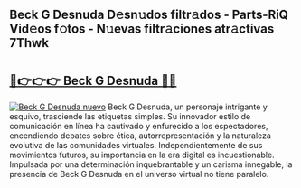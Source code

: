 ## Beck G Desnuda D𝚎sn𝚞dos filtr𝚊dos - Parts-RiQ Vid𝚎os f𝚘tos - N𝚞evas filtr𝚊ciones atr𝚊ctivas 7Thwk

# <h2><a href="http://mb0hzz.tromn.icu/?c=Beck+G+Desnuda">🔗👉👉👉 Beck G Desnuda 🔗🔗</a></h2>

[![Beck G Desnuda nuevo](https://i.imgur.com/pEAQMta.gif)](http://mb0hzz.tromn.icu/?c=Beck+G+Desnuda)
Beck G Desnuda, un personaje intrigante y esquivo, trasciende las etiquetas simples. Su innovador estilo de comunicación en línea ha cautivado y enfurecido a los espectadores, encendiendo debates sobre ética, autorrepresentación y la naturaleza evolutiva de las comunidades virtuales. Independientemente de sus movimientos futuros, su importancia en la era digital es incuestionable. Impulsada por una determinación inquebrantable y un carisma innegable, la presencia de Beck G Desnuda en el universo virtual no tiene paralelo.
